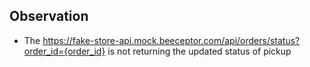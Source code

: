 ## Observation

- The https://fake-store-api.mock.beeceptor.com/api/orders/status?order_id={order_id}
  is not returning the updated status of pickup
